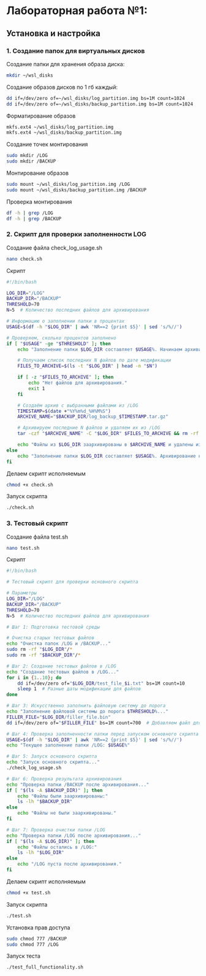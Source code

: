 # Лабораторная работа №1:

## Установка и настройка

### 1. Создание папок для виртуальных дисков

Создание папки для хранения образа диска:

```bash
mkdir ~/wsl_disks
```

Создание образов дисков по 1 гб каждый:

```bash
dd if=/dev/zero of=~/wsl_disks/log_partition.img bs=1M count=1024
dd if=/dev/zero of=~/wsl_disks/backup_partition.img bs=1M count=1024
```

Форматирование образов

```bash
mkfs.ext4 ~/wsl_disks/log_partition.img
mkfs.ext4 ~/wsl_disks/backup_partition.img
```

Создание точек монтирования

```bash
sudo mkdir /LOG
sudo mkdir /BACKUP
```

Монтирование образов

```bash
sudo mount ~/wsl_disks/log_partition.img /LOG
sudo mount ~/wsl_disks/backup_partition.img /BACKUP
```

Проверка монтирования

```bash
df -h | grep /LOG
df -h | grep /BACKUP
```

### 2. Скрипт для проверки заполненности LOG

Cоздание файла check_log_usage.sh

```bash
nano check.sh
```

Скрипт

```bash
#!/bin/bash

LOG_DIR="/LOG"
BACKUP_DIR="/BACKUP"
THRESHOLD=70
N=5  # Количество последних файлов для архивирования

# Информацию о заполнении папки в процентах
USAGE=$(df -h "$LOG_DIR" | awk 'NR==2 {print $5}' | sed 's/%//')

# Проверяем, сколько процентов заполнено
if [ "$USAGE" -ge "$THRESHOLD" ]; then
    echo "Заполнение папки $LOG_DIR составляет $USAGE%. Начинаем архивирование..."

    # Получаем список последних N файлов по дате модификации
    FILES_TO_ARCHIVE=$(ls -t "$LOG_DIR" | head -n "$N")

    if [ -z "$FILES_TO_ARCHIVE" ]; then
        echo "Нет файлов для архивирования."
        exit 1
    fi

    # Создаём архив с выбранными файлами из /LOG
    TIMESTAMP=$(date +"%Y%m%d_%H%M%S")
    ARCHIVE_NAME="$BACKUP_DIR/log_backup_$TIMESTAMP.tar.gz"

    # Архивируем последние N файлов и удаляем их из /LOG
    tar -czf "$ARCHIVE_NAME" -C "$LOG_DIR" $FILES_TO_ARCHIVE && rm -rf "$LOG_DIR"/$FILES_TO_ARCHIVE

    echo "Файлы из $LOG_DIR заархивированы в $ARCHIVE_NAME и удалены из $LOG_DIR."
else
    echo "Заполнение папки $LOG_DIR составляет $USAGE%. Архивирование не требуется."
fi
```
Делаем скрипт исполняемым 
```bash
chmod +x check.sh
```
Запуск скрипта
```bash
./check.sh
```
### 3. Тестовый скрипт

Создание файла test.sh

```bash
nano test.sh
```

Скрипт

```bash
#!/bin/bash

# Тестовый скрипт для проверки основного скрипта

# Параметры
LOG_DIR="/LOG"
BACKUP_DIR="/BACKUP"
THRESHOLD=70
N=5  # Количество последних файлов для архивирования

# Шаг 1: Подготовка тестовой среды

# Очистка старых тестовых файлов
echo "Очистка папок /LOG и /BACKUP..."
sudo rm -rf "$LOG_DIR"/*
sudo rm -rf "$BACKUP_DIR"/*

# Шаг 2: Создание тестовых файлов в /LOG
echo "Создание тестовых файлов в /LOG..."
for i in {1..10}; do
    dd if=/dev/zero of="$LOG_DIR/test_file_$i.txt" bs=1M count=10
    sleep 1  # Разные даты модификации для файлов
done

# Шаг 3: Искусственно заполнить файловую систему до порога
echo "Заполнение файловой системы до порога $THRESHOLD%..."
FILLER_FILE="$LOG_DIR/filler_file.bin"
dd if=/dev/zero of="$FILLER_FILE" bs=1M count=700  # Добавляем файл для достижения 70% заполненности

# Шаг 4: Проверка заполненности папки перед запуском основного скрипта
USAGE=$(df -h "$LOG_DIR" | awk 'NR==2 {print $5}' | sed 's/%//')
echo "Текущее заполнение папки /LOG: $USAGE%"

# Шаг 5: Запуск основного скрипта
echo "Запуск основного скрипта..."
./check_log_usage.sh

# Шаг 6: Проверка результата архивирования
echo "Проверка папки /BACKUP после архивирования..."
if [ "$(ls -A $BACKUP_DIR)" ]; then
    echo "Файлы были заархивированы:"
    ls -lh "$BACKUP_DIR"
else
    echo "Файлы не были заархивированы."
fi

# Шаг 7: Проверка очистки папки /LOG
echo "Проверка папки /LOG после архивирования..."
if [ "$(ls -A $LOG_DIR)" ]; then
    echo "Файлы остались в /LOG:"
    ls -lh "$LOG_DIR"
else
    echo "/LOG пуста после архивирования."
fi
```
Делаем скрипт исполняемым 
```bash
chmod +x test.sh
```
Запуск скрипта
```bash
./test.sh
```
Установка прав доступа

```bash
sudo chmod 777 /BACKUP
sudo chmod 777 /LOG
```

Запуск теста

```bash
./test_full_functionality.sh
```
